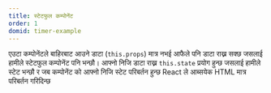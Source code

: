 ```yaml
---
title: स्टेटफुल कम्पोनेंट
order: 1
domid: timer-example
---
```


एउटा कम्पोनेंटले बाहिरबाट आउने डाटा (`this.props`) मात्र नभई आफैले पनि डाटा राख्न सक्छ  जसलाई हामीले स्टेटफुल कम्पोनेंट पनि भन्छौ। 
आफ्नो निजि डाटा राख्न `this.state` प्रयोग हुन्छ जसलाई  हामीले स्टेट भन्छौ  र जब कम्पोनेंट को आफ्नो निजि स्टेट परिबर्तन हुन्छ React ले आब्सयेक HTML मात्र परिबर्तन गरिदिन्छ  